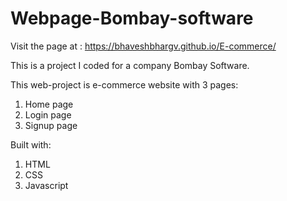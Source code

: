 # Webpage-Bombay-software

Visit the page at : https://bhaveshbhargv.github.io/E-commerce/

This is a project I coded for a company Bombay Software. 

This web-project is e-commerce website with 3 pages:
  1. Home page
  2. Login page
  3. Signup page

Built with:
 1.	HTML
 2.	CSS
 3. Javascript
